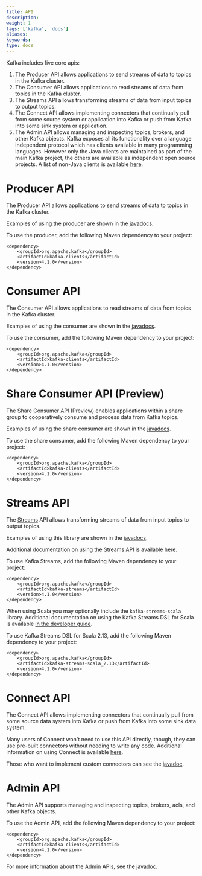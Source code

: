 ```yaml
---
title: API
description: 
weight: 1
tags: ['kafka', 'docs']
aliases: 
keywords: 
type: docs
---
```


Kafka includes five core apis: 

  1. The Producer API allows applications to send streams of data to topics in the Kafka cluster. 
  2. The Consumer API allows applications to read streams of data from topics in the Kafka cluster. 
  3. The Streams API allows transforming streams of data from input topics to output topics. 
  4. The Connect API allows implementing connectors that continually pull from some source system or application into Kafka or push from Kafka into some sink system or application. 
  5. The Admin API allows managing and inspecting topics, brokers, and other Kafka objects. 
Kafka exposes all its functionality over a language independent protocol which has clients available in many programming languages. However only the Java clients are maintained as part of the main Kafka project, the others are available as independent open source projects. A list of non-Java clients is available [here](https://cwiki.apache.org/confluence/x/3gDVAQ). 

# Producer API

The Producer API allows applications to send streams of data to topics in the Kafka cluster. 

Examples of using the producer are shown in the [javadocs](/41/javadoc/index.html?org/apache/kafka/clients/producer/KafkaProducer.html "Kafka 4.1 Javadoc"). 

To use the producer, add the following Maven dependency to your project: 
    
    
    <dependency>
    	<groupId>org.apache.kafka</groupId>
    	<artifactId>kafka-clients</artifactId>
    	<version>4.1.0</version>
    </dependency>

# Consumer API

The Consumer API allows applications to read streams of data from topics in the Kafka cluster. 

Examples of using the consumer are shown in the [javadocs](/41/javadoc/index.html?org/apache/kafka/clients/consumer/KafkaConsumer.html "Kafka 4.1 Javadoc"). 

To use the consumer, add the following Maven dependency to your project: 
    
    
    <dependency>
    	<groupId>org.apache.kafka</groupId>
    	<artifactId>kafka-clients</artifactId>
    	<version>4.1.0</version>
    </dependency>

# Share Consumer API (Preview)

The Share Consumer API (Preview) enables applications within a share group to cooperatively consume and process data from Kafka topics. 

Examples of using the share consumer are shown in the [javadocs](/41/javadoc/index.html?org/apache/kafka/clients/consumer/KafkaShareConsumer.html "Kafka 4.1 Javadoc"). 

To use the share consumer, add the following Maven dependency to your project: 
    
    
    <dependency>
    	<groupId>org.apache.kafka</groupId>
    	<artifactId>kafka-clients</artifactId>
    	<version>4.1.0</version>
    </dependency>

# Streams API

The [Streams](/41/streams) API allows transforming streams of data from input topics to output topics. 

Examples of using this library are shown in the [javadocs](/41/javadoc/index.html?org/apache/kafka/streams/KafkaStreams.html "Kafka 4.1 Javadoc"). 

Additional documentation on using the Streams API is available [here](/41/streams). 

To use Kafka Streams, add the following Maven dependency to your project: 
    
    
    <dependency>
    	<groupId>org.apache.kafka</groupId>
    	<artifactId>kafka-streams</artifactId>
    	<version>4.1.0</version>
    </dependency>

When using Scala you may optionally include the `kafka-streams-scala` library. Additional documentation on using the Kafka Streams DSL for Scala is available [in the developer guide](/41/streams/developer-guide/dsl-api.html#scala-dsl). 

To use Kafka Streams DSL for Scala 2.13, add the following Maven dependency to your project: 
    
    
    <dependency>
    	<groupId>org.apache.kafka</groupId>
    	<artifactId>kafka-streams-scala_2.13</artifactId>
    	<version>4.1.0</version>
    </dependency>

# Connect API

The Connect API allows implementing connectors that continually pull from some source data system into Kafka or push from Kafka into some sink data system. 

Many users of Connect won't need to use this API directly, though, they can use pre-built connectors without needing to write any code. Additional information on using Connect is available [here](/documentation.html#connect). 

Those who want to implement custom connectors can see the [javadoc](/41/javadoc/index.html?org/apache/kafka/connect "Kafka 4.1 Javadoc"). 

# Admin API

The Admin API supports managing and inspecting topics, brokers, acls, and other Kafka objects. 

To use the Admin API, add the following Maven dependency to your project: 
    
    
    <dependency>
    	<groupId>org.apache.kafka</groupId>
    	<artifactId>kafka-clients</artifactId>
    	<version>4.1.0</version>
    </dependency>

For more information about the Admin APIs, see the [javadoc](/41/javadoc/index.html?org/apache/kafka/clients/admin/Admin.html "Kafka 4.1 Javadoc"). 
